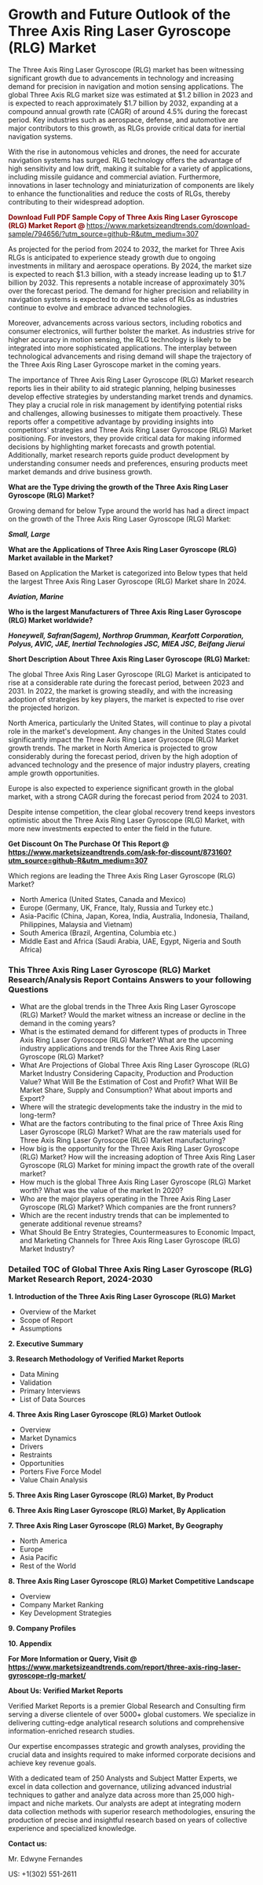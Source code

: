 <h1>Growth and Future Outlook of the Three Axis Ring Laser Gyroscope (RLG) Market</h1>    <p>The Three Axis Ring Laser Gyroscope (RLG) market has been witnessing significant growth due to advancements in technology and increasing demand for precision in navigation and motion sensing applications. The global Three Axis RLG market size was estimated at $1.2 billion in 2023 and is expected to reach approximately $1.7 billion by 2032, expanding at a compound annual growth rate (CAGR) of around 4.5% during the forecast period. Key industries such as aerospace, defense, and automotive are major contributors to this growth, as RLGs provide critical data for inertial navigation systems.</p>        <p>With the rise in autonomous vehicles and drones, the need for accurate navigation systems has surged. RLG technology offers the advantage of high sensitivity and low drift, making it suitable for a variety of applications, including missile guidance and commercial aviation. Furthermore, innovations in laser technology and miniaturization of components are likely to enhance the functionalities and reduce the costs of RLGs, thereby contributing to their widespread adoption.</p>    <p><strong><span style="color: #800000;">Download Full PDF Sample Copy of Three Axis Ring Laser Gyroscope (RLG) Market Report @</span>&nbsp;</strong><a href="https://www.marketsizeandtrends.com/download-sample/794656/?utm_source=github-R&amp;utm_medium=307">https://www.marketsizeandtrends.com/download-sample/794656/?utm_source=github-R&amp;utm_medium=307</a></p>    <p>As projected for the period from 2024 to 2032, the market for Three Axis RLGs is anticipated to experience steady growth due to ongoing investments in military and aerospace operations. By 2024, the market size is expected to reach $1.3 billion, with a steady increase leading up to $1.7 billion by 2032. This represents a notable increase of approximately 30% over the forecast period. The demand for higher precision and reliability in navigation systems is expected to drive the sales of RLGs as industries continue to evolve and embrace advanced technologies.</p>    <p>Moreover, advancements across various sectors, including robotics and consumer electronics, will further bolster the market. As industries strive for higher accuracy in motion sensing, the RLG technology is likely to be integrated into more sophisticated applications. The interplay between technological advancements and rising demand will shape the trajectory of the Three Axis Ring Laser Gyroscope market in the coming years.</p></p><p>The importance of&nbsp;Three Axis Ring Laser Gyroscope (RLG) Market research reports lies in their ability to aid strategic planning, helping businesses develop effective strategies by understanding market trends and dynamics. They play a crucial role in risk management by identifying potential risks and challenges, allowing businesses to mitigate them proactively. These reports offer a competitive advantage by providing insights into competitors' strategies and Three Axis Ring Laser Gyroscope (RLG) Market positioning. For investors, they provide critical data for making informed decisions by highlighting market forecasts and growth potential. Additionally, market research reports guide product development by understanding consumer needs and preferences, ensuring products meet market demands and drive business growth.</p><p><strong>What are the&nbsp;Type driving the growth of the Three Axis Ring Laser Gyroscope (RLG) Market?</strong></p><p id="" class="">Growing demand for below Type around the world has had a direct impact on the growth of the Three Axis Ring Laser Gyroscope (RLG) Market:</p><em><strong>Small, Large</strong></em></p><strong>What are the&nbsp;Applications&nbsp;of Three Axis Ring Laser Gyroscope (RLG) Market available in the Market?</strong></p><p id="" class="">Based on Application the Market is categorized into Below types that held the largest Three Axis Ring Laser Gyroscope (RLG) Market share In 2024.</p><em><strong>Aviation, Marine</strong></em></p><strong>Who is the largest Manufacturers of Three Axis Ring Laser Gyroscope (RLG) Market worldwide?</strong></p><p><em><strong>Honeywell, Safran(Sagem), Northrop Grumman, Kearfott Corporation, Polyus, AVIC, JAE, Inertial Technologies JSC, MIEA JSC, Beifang Jierui</strong></em></p><p id="" class=""><strong>Short Description About Three Axis Ring Laser Gyroscope (RLG) Market:</strong></p><p>The global Three Axis Ring Laser Gyroscope (RLG) Market is anticipated to rise at a considerable rate during the forecast period, between 2023 and 2031. In 2022, the market is growing steadily, and with the increasing adoption of strategies by key players, the market is expected to rise over the projected horizon.</p><p>North America, particularly the United States, will continue to play a pivotal role in the market's development. Any changes in the United States could significantly impact the Three Axis Ring Laser Gyroscope (RLG) Market growth trends. The market in North America is projected to grow considerably during the forecast period, driven by the high adoption of advanced technology and the presence of major industry players, creating ample growth opportunities.</p><p>Europe is also expected to experience significant growth in the global market, with a strong CAGR during the forecast period from 2024 to 2031.</p><p>Despite intense competition, the clear global recovery trend keeps investors optimistic about the Three Axis Ring Laser Gyroscope (RLG) Market, with more new investments expected to enter the field in the future.</p><p id="" class=""><strong>Get Discount On The Purchase Of This Report @ <a href="https://www.marketsizeandtrends.com/ask-for-discount/873160?utm_source=github-R&utm_medium=307" target="_blank">https://www.marketsizeandtrends.com/ask-for-discount/873160?utm_source=github-R&utm_medium=307</a></strong></p>Which regions are leading the Three Axis Ring Laser Gyroscope (RLG) Market?</p><ul><li>North America (United States, Canada and Mexico)</li><li>Europe (Germany, UK, France, Italy, Russia and Turkey etc.)</li><li>Asia-Pacific (China, Japan, Korea, India, Australia, Indonesia, Thailand, Philippines, Malaysia and Vietnam)</li><li>South America (Brazil, Argentina, Columbia etc.)</li><li>Middle East and Africa (Saudi Arabia, UAE, Egypt, Nigeria and South Africa)</li></ul><h3 id="" class="">This Three Axis Ring Laser Gyroscope (RLG) Market Research/Analysis Report Contains Answers to your following Questions</h3><ul><li>What are the global trends in the Three Axis Ring Laser Gyroscope (RLG) Market? Would the market witness an increase or decline in the demand in the coming years?</li><li>What is the estimated demand for different types of products in Three Axis Ring Laser Gyroscope (RLG) Market? What are the upcoming industry applications and trends for the Three Axis Ring Laser Gyroscope (RLG) Market?</li><li>What Are Projections of Global Three Axis Ring Laser Gyroscope (RLG) Market Industry Considering Capacity, Production and Production Value? What Will Be the Estimation of Cost and Profit? What Will Be Market Share, Supply and Consumption? What about imports and Export?</li><li>Where will the strategic developments take the industry in the mid to long-term?</li><li>What are the factors contributing to the final price of Three Axis Ring Laser Gyroscope (RLG) Market? What are the raw materials used for Three Axis Ring Laser Gyroscope (RLG) Market manufacturing?</li><li>How big is the opportunity for the Three Axis Ring Laser Gyroscope (RLG) Market? How will the increasing adoption of Three Axis Ring Laser Gyroscope (RLG) Market for mining impact the growth rate of the overall market?</li><li>How much is the global Three Axis Ring Laser Gyroscope (RLG) Market worth? What was the value of the market In 2020?</li><li>Who are the major players operating in the Three Axis Ring Laser Gyroscope (RLG) Market? Which companies are the front runners?</li><li>Which are the recent industry trends that can be implemented to generate additional revenue streams?</li><li>What Should Be Entry Strategies, Countermeasures to Economic Impact, and Marketing Channels for Three Axis Ring Laser Gyroscope (RLG) Market Industry?</li></ul><h3 id="" class="">Detailed TOC of Global Three Axis Ring Laser Gyroscope (RLG) Market Research Report, 2024-2030</h3><p id="" class=""><strong>1. Introduction of the Three Axis Ring Laser Gyroscope (RLG) Market</strong></p><ul><li>Overview of the Market</li><li>Scope of Report</li><li>Assumptions</li></ul><p id="" class=""><strong>2. Executive Summary</strong></p><p id="" class=""><strong>3. Research Methodology of Verified Market Reports</strong></p><ul><li>Data Mining</li><li>Validation</li><li>Primary Interviews</li><li>List of Data Sources</li></ul><p id="" class=""><strong>4. Three Axis Ring Laser Gyroscope (RLG) Market Outlook</strong></p><ul><li>Overview</li><li>Market Dynamics</li><li>Drivers</li><li>Restraints</li><li>Opportunities</li><li>Porters Five Force Model</li><li>Value Chain Analysis</li></ul><p id="" class=""><strong>5. Three Axis Ring Laser Gyroscope (RLG) Market, By Product</strong></p><p id="" class=""><strong>6. Three Axis Ring Laser Gyroscope (RLG) Market, By Application</strong></p><p id="" class=""><strong>7. Three Axis Ring Laser Gyroscope (RLG) Market, By Geography</strong></p><ul><li>North America</li><li>Europe</li><li>Asia Pacific</li><li>Rest of the World</li></ul><p id="" class=""><strong>8. Three Axis Ring Laser Gyroscope (RLG) Market Competitive Landscape</strong></p><ul><li>Overview</li><li>Company Market Ranking</li><li>Key Development Strategies</li></ul><p id="" class=""><strong>9. Company Profiles</strong></p><p id="" class=""><strong>10. Appendix</strong></p><p id="" class=""><strong>For More Information or Query, Visit @ <a href="https://www.marketsizeandtrends.com/report/three-axis-ring-laser-gyroscope-rlg-market/" target="_blank">https://www.marketsizeandtrends.com/report/three-axis-ring-laser-gyroscope-rlg-market/</a></strong></p><p id="" class=""><strong>About Us: Verified Market Reports</strong></p><p id="" class="">Verified Market Reports is a premier Global Research and Consulting firm serving a diverse clientele of over 5000+ global customers. We specialize in delivering cutting-edge analytical research solutions and comprehensive information-enriched research studies.</p><p id="" class="">Our expertise encompasses strategic and growth analyses, providing the crucial data and insights required to make informed corporate decisions and achieve key revenue goals.</p><p id="" class="">With a dedicated team of 250 Analysts and Subject Matter Experts, we excel in data collection and governance, utilizing advanced industrial techniques to gather and analyze data across more than 25,000 high-impact and niche markets. Our analysts are adept at integrating modern data collection methods with superior research methodologies, ensuring the production of precise and insightful research based on years of collective experience and specialized knowledge.</p><p id="" class=""><strong>Contact us:</strong></p><p id="" class="">Mr. Edwyne Fernandes</p><p id="" class="">US: +1(302) 551-2611</p>